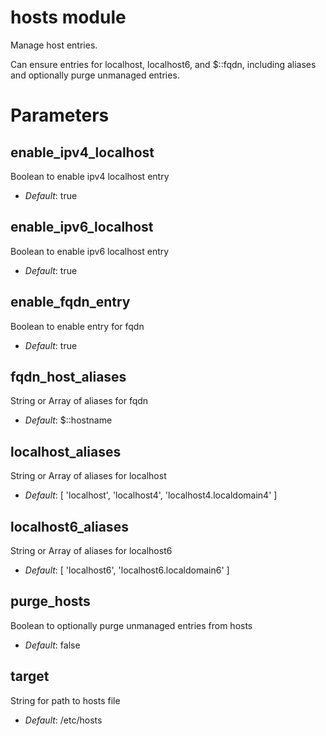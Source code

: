 # hosts module #

Manage host entries.

Can ensure entries for localhost, localhost6, and $::fqdn, including aliases
and optionally purge unmanaged entries.

# Parameters #

enable_ipv4_localhost
---------------------
Boolean to enable ipv4 localhost entry

- *Default*: true

enable_ipv6_localhost
---------------------
Boolean to enable ipv6 localhost entry

- *Default*: true

enable_fqdn_entry
-----------------
Boolean to enable entry for fqdn

- *Default*: true

fqdn_host_aliases
-----------------
String or Array of aliases for fqdn

- *Default*: $::hostname

localhost_aliases
-----------------
String or Array of aliases for localhost

- *Default*: [ 'localhost', 'localhost4', 'localhost4.localdomain4' ]

localhost6_aliases
------------------
String or Array of aliases for localhost6

- *Default*: [ 'localhost6', 'localhost6.localdomain6' ]

purge_hosts
-----------
Boolean to optionally purge unmanaged entries from hosts

- *Default*: false

target
------
String for path to hosts file

- *Default*: /etc/hosts
